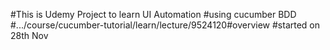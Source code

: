 #This is Udemy Project to learn UI Automation
#using cucumber BDD
#.../course/cucumber-tutorial/learn/lecture/9524120#overview
#started on 28th Nov